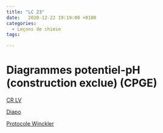 ```yaml
---
title: "LC 23"
date:   2020-12-22 19:19:00 +0100
categories:
  - Leçons de chimie
tags:

---
```

# Diagrammes potentiel-pH (construction exclue) (CPGE)

[CR LV](/assets/pdf/LC23.pdf)

<object class="pdf fitvidsignore" data="/assets/pdf/LC23.pdf" type="application/pdf"></object>

<a href="/assets/pptx/LC23.pptx" download>Diapo</a>

<a href="/assets/pdf/protoWinckler.pdf" download>Protocole Winckler</a>

